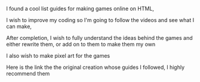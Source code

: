 I found a cool list guides for making games online on HTML,

I wish to improve my coding so I'm going to follow the videos and see what I can make,

After completion, I wish to fully understand the ideas behind the games and either rewrite them, or add on to them to make them my own

I also wish to make pixel art for the games

Here is the link the the original creation whose guides I followed, I highly recommend them
